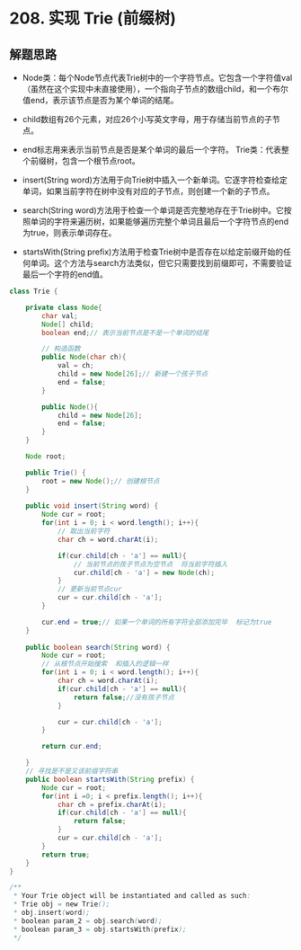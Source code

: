 # 208. 实现 Trie (前缀树)


## 解题思路

* Node类：每个Node节点代表Trie树中的一个字符节点。它包含一个字符值val（虽然在这个实现中未直接使用），一个指向子节点的数组child，和一个布尔值end，表示该节点是否为某个单词的结尾。

* child数组有26个元素，对应26个小写英文字母，用于存储当前节点的子节点。
* end标志用来表示当前节点是否是某个单词的最后一个字符。
Trie类：代表整个前缀树，包含一个根节点root。

* insert(String word)方法用于向Trie树中插入一个新单词。它逐字符检查给定单词，如果当前字符在树中没有对应的子节点，则创建一个新的子节点。
* search(String word)方法用于检查一个单词是否完整地存在于Trie树中。它按照单词的字符来遍历树，如果能够遍历完整个单词且最后一个字符节点的end为true，则表示单词存在。
* startsWith(String prefix)方法用于检查Trie树中是否存在以给定前缀开始的任何单词。这个方法与search方法类似，但它只需要找到前缀即可，不需要验证最后一个字符的end值。

```java
class Trie {

    private class Node{
        char val;
        Node[] child;
        boolean end;// 表示当前节点是不是一个单词的结尾

        // 构造函数
        public Node(char ch){
            val = ch;
            child = new Node[26];// 新建一个孩子节点
            end = false;
        }

        public Node(){
            child = new Node[26];
            end = false;
        }
    }

    Node root;

    public Trie() {
        root = new Node();// 创建根节点
    }
    
    public void insert(String word) {
        Node cur = root;
        for(int i = 0; i < word.length(); i++){
            // 取出当前字符
            char ch = word.charAt(i);

            if(cur.child[ch - 'a'] == null){
                // 当前节点的孩子节点为空节点  将当前字符插入
                cur.child[ch - 'a'] = new Node(ch);
            }
            // 更新当前节点cur
            cur = cur.child[ch - 'a'];
        }

        cur.end = true;// 如果一个单词的所有字符全部添加完毕  标记为true
    }
    
    public boolean search(String word) {
        Node cur = root;
        // 从根节点开始搜索  和插入的逻辑一样
        for(int i = 0; i < word.length(); i++){
            char ch = word.charAt(i);
            if(cur.child[ch - 'a'] == null){
                return false;//没有孩子节点
            }

            cur = cur.child[ch - 'a'];
        }

        return cur.end;

    }
    // 寻找是不是又该前缀字符串
    public boolean startsWith(String prefix) {
        Node cur = root;
        for(int i =0; i < prefix.length(); i++){
            char ch = prefix.charAt(i);
            if(cur.child[ch - 'a'] == null){
                return false;
            }
            cur = cur.child[ch - 'a'];
        }
        return true;
    }
}

/**
 * Your Trie object will be instantiated and called as such:
 * Trie obj = new Trie();
 * obj.insert(word);
 * boolean param_2 = obj.search(word);
 * boolean param_3 = obj.startsWith(prefix);
 */
```
